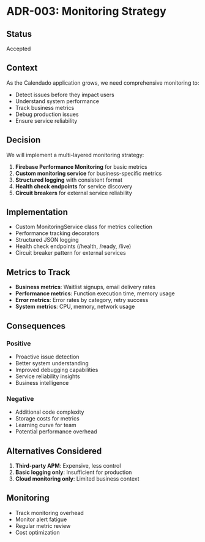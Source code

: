 # ADR-003: Monitoring Strategy

## Status
Accepted

## Context
As the Calendado application grows, we need comprehensive monitoring to:
- Detect issues before they impact users
- Understand system performance
- Track business metrics
- Debug production issues
- Ensure service reliability

## Decision
We will implement a multi-layered monitoring strategy:

1. **Firebase Performance Monitoring** for basic metrics
2. **Custom monitoring service** for business-specific metrics
3. **Structured logging** with consistent format
4. **Health check endpoints** for service discovery
5. **Circuit breakers** for external service reliability

## Implementation
- Custom MonitoringService class for metrics collection
- Performance tracking decorators
- Structured JSON logging
- Health check endpoints (/health, /ready, /live)
- Circuit breaker pattern for external services

## Metrics to Track
- **Business metrics**: Waitlist signups, email delivery rates
- **Performance metrics**: Function execution time, memory usage
- **Error metrics**: Error rates by category, retry success
- **System metrics**: CPU, memory, network usage

## Consequences
### Positive
- Proactive issue detection
- Better system understanding
- Improved debugging capabilities
- Service reliability insights
- Business intelligence

### Negative
- Additional code complexity
- Storage costs for metrics
- Learning curve for team
- Potential performance overhead

## Alternatives Considered
1. **Third-party APM**: Expensive, less control
2. **Basic logging only**: Insufficient for production
3. **Cloud monitoring only**: Limited business context

## Monitoring
- Track monitoring overhead
- Monitor alert fatigue
- Regular metric review
- Cost optimization
